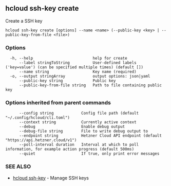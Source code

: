 ## hcloud ssh-key create

Create a SSH key

```
hcloud ssh-key create [options] --name <name> (--public-key <key> | --public-key-from-file <file>)
```

### Options

```
  -h, --help                          help for create
      --label stringToString          User-defined labels ('key=value') (can be specified multiple times) (default [])
      --name string                   Key name (required)
  -o, --output stringArray            output options: json|yaml
      --public-key string             Public key
      --public-key-from-file string   Path to file containing public key
```

### Options inherited from parent commands

```
      --config string            Config file path (default "~/.config/hcloud/cli.toml")
      --context string           Currently active context
      --debug                    Enable debug output
      --debug-file string        File to write debug output to
      --endpoint string          Hetzner Cloud API endpoint (default "https://api.hetzner.cloud/v1")
      --poll-interval duration   Interval at which to poll information, for example action progress (default 500ms)
      --quiet                    If true, only print error messages
```

### SEE ALSO

* [hcloud ssh-key](hcloud_ssh-key.md)	 - Manage SSH keys

